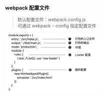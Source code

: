 ### webpack 配置文件
>默认配置文件：webpack.config.js  
>可通过 webpack --config 指定配置文件

<img src="../images/basic_01.png" width="60%">